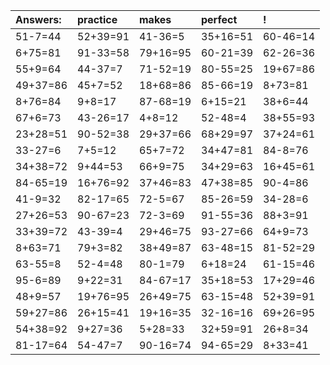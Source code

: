 | Answers: | practice | makes | perfect | ! |
| :--- | :--- | :--- | :--- | :--- |
| 51-7=44 | 52+39=91 | 41-36=5 | 35+16=51 | 60-46=14 | 
| 6+75=81 | 91-33=58 | 79+16=95 | 60-21=39 | 62-26=36 | 
| 55+9=64 | 44-37=7 | 71-52=19 | 80-55=25 | 19+67=86 | 
| 49+37=86 | 45+7=52 | 18+68=86 | 85-66=19 | 8+73=81 | 
| 8+76=84 | 9+8=17 | 87-68=19 | 6+15=21 | 38+6=44 | 
| 67+6=73 | 43-26=17 | 4+8=12 | 52-48=4 | 38+55=93 | 
| 23+28=51 | 90-52=38 | 29+37=66 | 68+29=97 | 37+24=61 | 
| 33-27=6 | 7+5=12 | 65+7=72 | 34+47=81 | 84-8=76 | 
| 34+38=72 | 9+44=53 | 66+9=75 | 34+29=63 | 16+45=61 | 
| 84-65=19 | 16+76=92 | 37+46=83 | 47+38=85 | 90-4=86 | 
| 41-9=32 | 82-17=65 | 72-5=67 | 85-26=59 | 34-28=6 | 
| 27+26=53 | 90-67=23 | 72-3=69 | 91-55=36 | 88+3=91 | 
| 33+39=72 | 43-39=4 | 29+46=75 | 93-27=66 | 64+9=73 | 
| 8+63=71 | 79+3=82 | 38+49=87 | 63-48=15 | 81-52=29 | 
| 63-55=8 | 52-4=48 | 80-1=79 | 6+18=24 | 61-15=46 | 
| 95-6=89 | 9+22=31 | 84-67=17 | 35+18=53 | 17+29=46 | 
| 48+9=57 | 19+76=95 | 26+49=75 | 63-15=48 | 52+39=91 | 
| 59+27=86 | 26+15=41 | 19+16=35 | 32-16=16 | 69+26=95 | 
| 54+38=92 | 9+27=36 | 5+28=33 | 32+59=91 | 26+8=34 | 
| 81-17=64 | 54-47=7 | 90-16=74 | 94-65=29 | 8+33=41 | 
